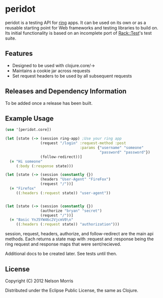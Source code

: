 # peridot

peridot is a testing API for [ring](https://github.com/mmcgrana/ring) apps. It can be used on its own or as a reusable starting point for Web frameworks and testing libraries to build on. Its initial functionality is based on an incomplete port of [Rack::Test](https://github.com/brynary/rack-test)'s test suite.

## Features

* Designed to be used with clojure.core/->
* Maintains a cookie jar across requests
* Set request headers to be used by all subsequent requests

## Releases and Dependency Information

To be added once a release has been built.

## Example Usage

```clojure
(use '[peridot.core])

(let [state (-> (session ring-app) ;Use your ring app
                (request "/login" :request-method :post
                                  :params {"username" "someone"
                                           "password" "password"})
                (follow-redirect))]
  (= "Hi someone"
     (:body (:response state)))

(let [state (-> (session (constantly {})
                (headers "User-Agent" "FireFox")
                (request "/"))]
  (= "Firefox"  
     ((:headers (:request state)) "user-agent"))


(let [state (-> (session (constantly {})
                (authorize "bryan" "secret")
                (request "/"))]
  (= "Basic YnJ5YW46c2VjcmV0\n"
     ((:headers (:request state)) "authorization")))
```

session, request, headers, authorize, and follow-redirect are the main api methods.  Each returns a state map with :request and :response being the ring request and response maps that were sent/recieved.

Additional docs to be created later.  See tests until then.

## License

Copyright (C) 2012 Nelson Morris

Distributed under the Eclipse Public License, the same as Clojure.
